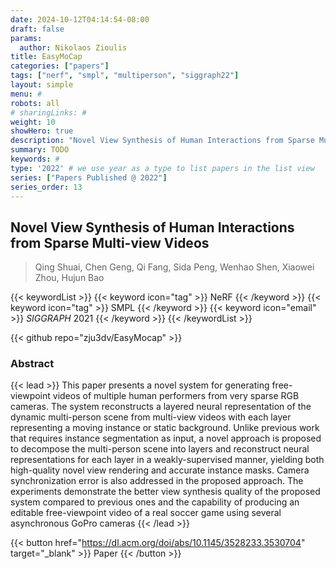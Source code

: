 ```yaml
---
date: 2024-10-12T04:14:54-08:00
draft: false
params:
  author: Nikolaos Zioulis
title: EasyMoCap
categories: ["papers"]
tags: ["nerf", "smpl", "multiperson", "siggraph22"]
layout: simple
menu: #
robots: all
# sharingLinks: #
weight: 10
showHero: true
description: "Novel View Synthesis of Human Interactions from Sparse Multi-view Videos"
summary: TODO
keywords: #
type: '2022' # we use year as a type to list papers in the list view
series: ["Papers Published @ 2022"]
series_order: 13
---
```


## Novel View Synthesis of Human Interactions from Sparse Multi-view Videos

> Qing Shuai, Chen Geng, Qi Fang, Sida Peng, Wenhao Shen, Xiaowei Zhou, Hujun Bao

{{< keywordList >}}
{{< keyword icon="tag" >}} NeRF {{< /keyword >}}
{{< keyword icon="tag" >}} SMPL {{< /keyword >}}
{{< keyword icon="email" >}} *SIGGRAPH* 2021 {{< /keyword >}}
{{< /keywordList >}}

{{< github repo="zju3dv/EasyMocap" >}}

### Abstract
{{< lead >}}
This paper presents a novel system for generating free-viewpoint videos of multiple human performers from very sparse RGB cameras. The system reconstructs a layered neural representation of the dynamic multi-person scene from multi-view videos with each layer representing a moving instance or static background. Unlike previous work that requires instance segmentation as input, a novel approach is proposed to decompose the multi-person scene into layers and reconstruct neural representations for each layer in a weakly-supervised manner, yielding both high-quality novel view rendering and accurate instance masks. Camera synchronization error is also addressed in the proposed approach. The experiments demonstrate the better view synthesis quality of the proposed system compared to previous ones and the capability of producing an editable free-viewpoint video of a real soccer game using several asynchronous GoPro cameras
{{< /lead >}}

{{< button href="https://dl.acm.org/doi/abs/10.1145/3528233.3530704" target="_blank" >}}
Paper
{{< /button >}}